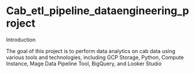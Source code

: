 # Cab_etl_pipeline_dataengineering_project
Introduction

The goal of this project is to perform data analytics on cab data using various tools and technologies, including GCP Storage, Python, Compute Instance, Mage Data Pipeline Tool, BigQuery, and Looker Studio
